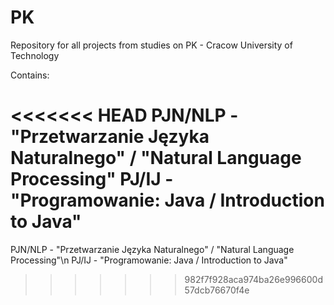 # PK
Repository for all projects from studies on PK - Cracow University of Technology

Contains:

<<<<<<< HEAD
PJN/NLP - "Przetwarzanie Języka Naturalnego" / "Natural Language Processing"
PJ/IJ - "Programowanie: Java / Introduction to Java"
=======
PJN/NLP - "Przetwarzanie Języka Naturalnego" / "Natural Language Processing"\n
PJ/IJ - "Programowanie: Java / Introduction to Java"
>>>>>>> 982f7f928aca974ba26e996600d57dcb76670f4e
